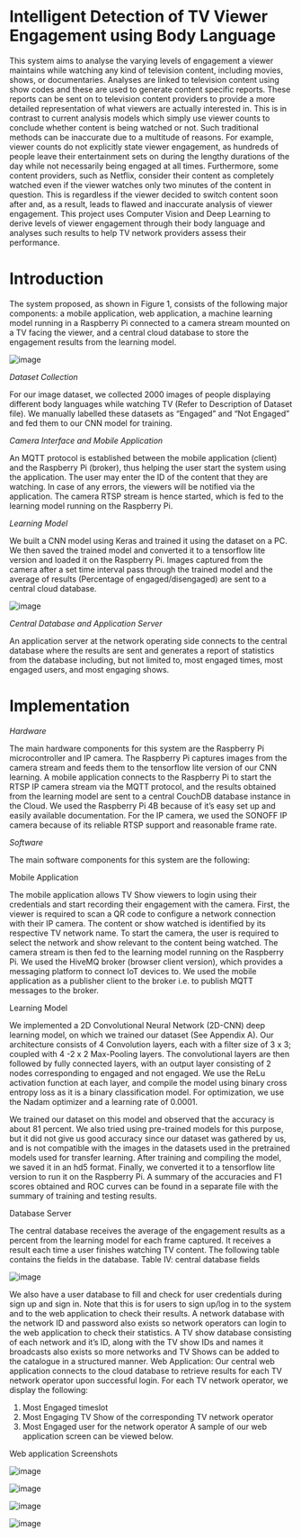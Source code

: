 # Intelligent Detection of TV Viewer Engagement using Body Language
This system aims to analyse the varying levels of engagement a viewer maintains while watching any kind of television content, including movies, shows, or documentaries. Analyses are linked to television content using show codes and these are used to generate content specific reports. These reports can be sent on to television content providers to provide a more detailed representation of what viewers are actually interested in. This is in contrast to current analysis models which simply use viewer counts to conclude whether content is being watched or not. Such traditional methods can be inaccurate due to a multitude of reasons. For example, viewer counts do not explicitly state viewer engagement, as hundreds of people leave their entertainment sets on during the lengthy durations of the day while not necessarily being engaged at all times. Furthermore, some content providers, such as Netflix, consider their content as completely watched even if the viewer watches only two minutes of the content in question. This is regardless if the viewer decided to switch content soon after and, as a result, leads to flawed and inaccurate analysis of viewer engagement. This project uses Computer Vision and Deep Learning to derive levels of viewer engagement through their body language and analyses such results to help TV network providers assess their performance. 

# Introduction
The system proposed, as shown in Figure 1, consists of the following major components: a mobile application, web application, a machine learning model running in a Raspberry Pi connected to a camera stream mounted on a TV facing the viewer, and a central cloud database to store the engagement results from the learning model. 

![image](https://user-images.githubusercontent.com/61798267/129786146-d14d1db8-b343-478a-9cfa-b97306f6ea4e.png)

_Dataset Collection_

For our image dataset, we collected 2000 images of people displaying different body languages while watching TV (Refer to Description of Dataset file). We manually labelled these datasets as “Engaged” and “Not Engaged” and fed them to our CNN model for training.


_Camera Interface and Mobile Application_

An MQTT protocol is established between the mobile application (client) and the Raspberry Pi (broker), thus helping the user start the system using the application. The user may enter the ID of the content that they are watching. In case of any errors, the viewers will be notified via the application. The camera RTSP stream is hence started, which is fed to the learning model running on the Raspberry Pi.

_Learning Model_

We built a CNN model using Keras and trained it using the dataset on a PC. We then saved the trained model and converted it to a tensorflow lite version and loaded it on the Raspberry Pi. Images captured from the camera after a set time interval pass  through the trained model and the average of results (Percentage of engaged/disengaged) are sent to a central cloud database. 

![image](https://user-images.githubusercontent.com/61798267/129789193-36bdaca3-fe69-4ac8-a4be-ea5a0a8bd86f.png)


_Central Database and Application Server_

An application server at the network operating side connects to the central database where the results are sent and generates a report of statistics from the database including, but not limited to, most engaged times, most engaged users, and most engaging shows. 

# Implementation

_Hardware_

The main hardware components for this system are the Raspberry Pi microcontroller and IP camera. The Raspberry Pi captures images from the camera stream and feeds them to the tensorflow lite version of our CNN learning. A mobile application connects to the Raspberry Pi to start the RTSP IP camera stream via the MQTT protocol, and the results obtained from the learning model are sent to a central CouchDB database instance in the Cloud.  We used the Raspberry Pi 4B because of it’s easy set up and easily available documentation. For the IP camera, we used the SONOFF IP camera because of its reliable RTSP support and reasonable frame rate.

_Software_ 

The main software components for this system are the following:

Mobile Application

The mobile application allows TV Show viewers to login using their credentials and start recording their engagement with the camera. First, the viewer is required to scan a QR code to configure a network connection with their IP camera. The content or show watched is identified by its respective TV network name. To start the camera, the user is required to select the network and show relevant to the content being watched. The camera stream is then fed to the learning model running on the Raspberry Pi. We used the HiveMQ broker (browser client version), which provides a messaging platform to connect IoT devices to. We used the mobile application as a publisher client to the broker i.e. to publish MQTT messages to the broker. 

Learning Model

We implemented a 2D Convolutional Neural Network (2D-CNN) deep learning model, on which we trained our dataset (See Appendix A). Our architecture consists of 4 
Convolution layers, each with a filter size of 3 x 3; coupled with 4 -2 x 2 Max-Pooling layers. The convolutional layers  are then followed by fully connected layers, with an output layer consisting of 2 nodes corresponding to engaged and not engaged. We use the ReLu activation function at each layer, and compile the model using binary cross entropy loss as it is a binary classification model. For optimization, we use the Nadam optimizer and a learning rate of 0.0001.

We trained our dataset on this model and observed that the accuracy is about 81 percent. We also tried using pre-trained models for this purpose, but it did not give us good accuracy since our dataset was gathered by us, and is not compatible with the images in the datasets used in the pretrained models used for transfer learning. After training and compiling the model, we saved it in an hd5 format. Finally, we converted it to a tensorflow lite version to run it on the Raspberry Pi. A summary of the accuracies and F1 scores obtained and ROC curves can be found in a separate file with the summary of training and testing results.

Database Server

The central database receives the average of the engagement results as a percent from the learning model for each frame captured. It receives a result each time a user finishes watching TV content. The following table contains the fields in the database.
Table IV: central database fields

![image](https://user-images.githubusercontent.com/61798267/129786927-a1bc2d6b-f8f7-4f92-9576-0a9a4c0246e4.png)

We also have a user database to fill and check for user credentials during sign up and sign in. Note that this is for users to sign up/log in to the system and to the web application to check their results. A network database with the network ID and password also exists so network operators can login to the web application to check their statistics. A TV show database consisting of each network and it’s ID, along with the TV show IDs and names it broadcasts also exists so more networks and TV Shows can be added to the catalogue in a structured manner.
Web Application: Our central web application connects to the cloud database to retrieve results for each TV network operator upon successful login. For each TV network operator, we display the following:
1. Most Engaged timeslot
2. Most Engaging TV Show of the corresponding TV network operator
3. Most Engaged user for the network operator 
A sample of our web application screen can be viewed below.

Web application Screenshots

![image](https://user-images.githubusercontent.com/61798267/129788169-223d8c6e-6626-43c3-b10a-9b2405ce60f1.png)

![image](https://user-images.githubusercontent.com/61798267/129788251-2df9e548-9f09-47ab-b742-1936e57be8ec.png)

![image](https://user-images.githubusercontent.com/61798267/129788308-e1083ed3-8ce2-4331-bce2-079932d9dfae.png)

![image](https://user-images.githubusercontent.com/61798267/129787058-2be571b2-8794-476e-9baa-82a8150c2610.png)






